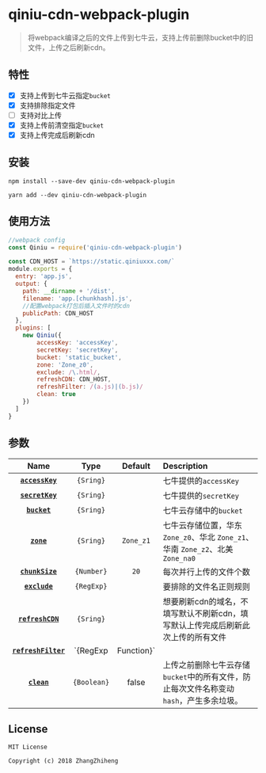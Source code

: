 # qiniu-cdn-webpack-plugin
> 将webpack编译之后的文件上传到七牛云，支持上传前删除bucket中的旧文件，上传之后刷新cdn。

## 特性
- [x] 支持上传到七牛云指定`bucket`
- [x] 支持排除指定文件
- [ ] 支持对比上传
- [x] 支持上传前清空指定`bucket`
- [x] 支持上传完成后刷新cdn

## 安装
```shell
npm install --save-dev qiniu-cdn-webpack-plugin
```
```shell
yarn add --dev qiniu-cdn-webpack-plugin
```

## 使用方法
```js
//webpack config
const Qiniu = require('qiniu-cdn-webpack-plugin')

const CDN_HOST = `https://static.qiniuxxx.com/`
module.exports = {
  entry: 'app.js',
  output: {
    path: __dirname + '/dist',
    filename: 'app.[chunkhash].js',
    //配置webpack打包后插入文件时的cdn
    publicPath: CDN_HOST
  },
  plugins: [
    new Qiniu({
        accessKey: 'accessKey',
        secretKey: 'secretKey',
        bucket: 'static_bucket',
        zone: 'Zone_z0',
        exclude: /\.html/,
        refreshCDN: CDN_HOST,
        refreshFilter: /(a.js)|(b.js)/
        clean: true
    })
  ]
}
```
## 参数
|Name|Type|Default|Description|
|:--:|:--:|:-----:|:----------|
|**[`accessKey`](#)**|`{Sring}`||七牛提供的`accessKey`|
|**[`secretKey`](#)**|`{Sring}`||七牛提供的`secretKey`|
|**[`bucket`](#)**|`{Sring}`||七牛云存储中的`bucket`|
|**[`zone`](#)**|`{Sring}`|`Zone_z1`|七牛云存储位置，华东 `Zone_z0`、华北 `Zone_z1`、华南 `Zone_z2`、北美 `Zone_na0`|
|**[`chunkSize`](#)**|`{Number}`|`20`|每次并行上传的文件个数|
|**[`exclude`](#)**|`{RegExp}`||要排除的文件名正则规则|
|**[`refreshCDN`](#)**|`{Sring}`||想要刷新cdn的域名，不填写默认不刷新cdn，填写默认上传完成后刷新此次上传的所有文件|
|**[`refreshFilter`](#)**|`{RegExp | Function}`||七牛限额每天只能刷新500个文件，通过这个参数可以过滤出想要刷新的文件。|
|**[`clean`](#)**|`{Boolean}`|false|上传之前删除七牛云存储`bucket`中的所有文件，防止每次文件名称变动`hash`，产生多余垃圾。|

## License

```
MIT License

Copyright (c) 2018 ZhangZhiheng
```

